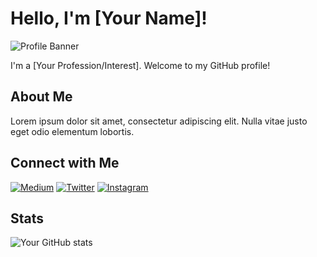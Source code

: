 # Hello, I'm [Your Name]!

![Profile Banner](https://placehold.it/1200x300)

I'm a [Your Profession/Interest]. Welcome to my GitHub profile!

## About Me

Lorem ipsum dolor sit amet, consectetur adipiscing elit. Nulla vitae justo eget odio elementum lobortis.

## Connect with Me

[![Medium](https://img.shields.io/badge/Medium-%40yourusername-%230A0A0A?style=flat&logo=Medium)](https://medium.com/@yourusername)
[![Twitter](https://img.shields.io/badge/Twitter-%40yourusername-%231DA1F2?style=flat&logo=Twitter)](https://twitter.com/yourusername)
[![Instagram](https://img.shields.io/badge/Instagram-%40yourusername-%23E4405F?style=flat&logo=Instagram)](https://www.instagram.com/yourusername/)

## Stats

![Your GitHub stats](https://github-readme-stats.vercel.app/api?username=yourusername&show_icons=true&theme=radical)


